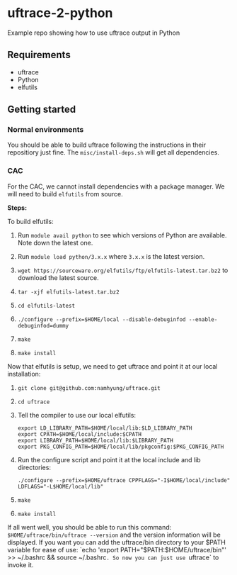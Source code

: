 # uftrace-2-python
Example repo showing how to use uftrace output in Python

## Requirements
- uftrace
- Python
- elfutils

## Getting started

### Normal environments
You should be able to build uftrace following the instructions in their repositiory just fine.
The `misc/install-deps.sh` will get all dependencies.

### CAC
For the CAC, we cannot install dependencies with a package manager. We will need to build `elfutils` from source.

**Steps:**

To build elfutils:
1. Run `module avail python` to see which versions of Python are available. Note down the latest one.

2. Run `module load python/3.x.x` where `3.x.x` is the latest version.

3. `wget https://sourceware.org/elfutils/ftp/elfutils-latest.tar.bz2` to download the latest source.

4. `tar -xjf elfutils-latest.tar.bz2`

5. `cd elfutils-latest`

6. `./configure --prefix=$HOME/local --disable-debuginfod --enable-debuginfod=dummy`

7. `make`

8. `make install`

Now that elfutils is setup, we need to get uftrace and point it at our local installation:

1. `git clone git@github.com:namhyung/uftrace.git`
2. `cd uftrace`
3. Tell the compiler to use our local elfutils:
    ```
    export LD_LIBRARY_PATH=$HOME/local/lib:$LD_LIBRARY_PATH
    export CPATH=$HOME/local/include:$CPATH
    export LIBRARY_PATH=$HOME/local/lib:$LIBRARY_PATH
    export PKG_CONFIG_PATH=$HOME/local/lib/pkgconfig:$PKG_CONFIG_PATH
    ```
4.  Run the configure script and point it at the local include and lib directories:

    ```
    ./configure --prefix=$HOME/uftrace CPPFLAGS="-I$HOME/local/include" LDFLAGS="-L$HOME/local/lib"
    ```
5. `make`

6. `make install`

If all went well, you should be able to run this command:
`$HOME/uftrace/bin/uftrace --version` and the version information will be displayed. If you want you can add the uftrace/bin directory to your $PATH variable for ease of use:
`echo 'export PATH="$PATH:$HOME/uftrace/bin"' >> ~/.bashrc && source ~/.bashrc`. So now you can just use `uftrace` to invoke it.

